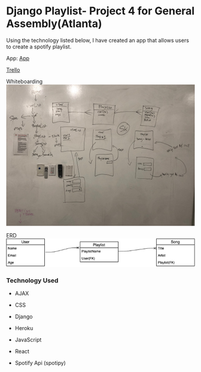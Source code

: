 
# Django Playlist- Project 4 for General Assembly(Atlanta)


Using the technology listed below, I have created an app that allows users to create a spotify playlist. 



App: [App](https://playlist-project.herokuapp.com/)


[Trello](https://trello.com/b/PJj8wLcX/playlist-app)


Whiteboarding
![whiteboarding](whiteboarding.png)


ERD
![ERD](ERD.png)


### Technology Used


* AJAX


* CSS


* Django


* Heroku


* JavaScript


* React


* Spotify Api (spotipy)